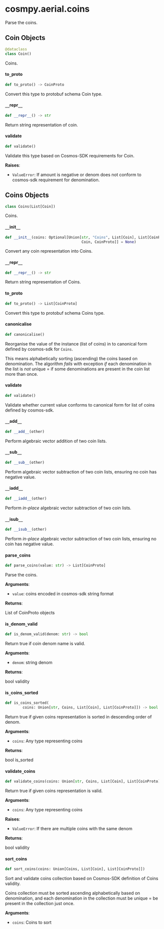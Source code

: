 <a id="cosmpy.aerial.coins"></a>

# cosmpy.aerial.coins

Parse the coins.

<a id="cosmpy.aerial.coins.Coin"></a>

## Coin Objects

```python
@dataclass
class Coin()
```

Coins.

<a id="cosmpy.aerial.coins.Coin.to_proto"></a>

#### to`_`proto

```python
def to_proto() -> CoinProto
```

Convert this type to protobuf schema Coin type.

<a id="cosmpy.aerial.coins.Coin.__repr__"></a>

#### `__`repr`__`

```python
def __repr__() -> str
```

Return string representation of coin.

<a id="cosmpy.aerial.coins.Coin.validate"></a>

#### validate

```python
def validate()
```

Validate this type based on Cosmos-SDK requirements for Coin.

**Raises**:

- `ValueError`: If amount is negative or denom does not conform to cosmos-sdk requirement for denomination.

<a id="cosmpy.aerial.coins.Coins"></a>

## Coins Objects

```python
class Coins(List[Coin])
```

Coins.

<a id="cosmpy.aerial.coins.Coins.__init__"></a>

#### `__`init`__`

```python
def __init__(coins: Optional[Union[str, "Coins", List[Coin], List[CoinProto],
                                   Coin, CoinProto]] = None)
```

Convert any coin representation into Coins.

<a id="cosmpy.aerial.coins.Coins.__repr__"></a>

#### `__`repr`__`

```python
def __repr__() -> str
```

Return string representation of Coins.

<a id="cosmpy.aerial.coins.Coins.to_proto"></a>

#### to`_`proto

```python
def to_proto() -> List[CoinProto]
```

Convert this type to protobuf schema Coins type.

<a id="cosmpy.aerial.coins.Coins.canonicalise"></a>

#### canonicalise

```python
def canonicalise()
```

Reorganise the value of the instance (list of coins) in to canonical form defined by cosmos-sdk for `Coins`.

This means alphabetically sorting (ascending) the coins based on denomination.
The algorithm *fails* with exception *if* each denomination in the list is *not* unique = if some denominations
are present in the coin list more than once.

<a id="cosmpy.aerial.coins.Coins.validate"></a>

#### validate

```python
def validate()
```

Validate whether current value conforms to canonical form for list of coins defined by cosmos-sdk.

<a id="cosmpy.aerial.coins.Coins.__add__"></a>

#### `__`add`__`

```python
def __add__(other)
```

Perform algebraic vector addition of two coin lists.

<a id="cosmpy.aerial.coins.Coins.__sub__"></a>

#### `__`sub`__`

```python
def __sub__(other)
```

Perform algebraic vector subtraction of two coin lists, ensuring no coin has negative value.

<a id="cosmpy.aerial.coins.Coins.__iadd__"></a>

#### `__`iadd`__`

```python
def __iadd__(other)
```

Perform *in-place* algebraic vector subtraction of two coin lists.

<a id="cosmpy.aerial.coins.Coins.__isub__"></a>

#### `__`isub`__`

```python
def __isub__(other)
```

Perform *in-place* algebraic vector subtraction of two coin lists, ensuring no coin has negative value.

<a id="cosmpy.aerial.coins.parse_coins"></a>

#### parse`_`coins

```python
def parse_coins(value: str) -> List[CoinProto]
```

Parse the coins.

**Arguments**:

- `value`: coins encoded in cosmos-sdk string format

**Returns**:

List of CoinProto objects

<a id="cosmpy.aerial.coins.is_denom_valid"></a>

#### is`_`denom`_`valid

```python
def is_denom_valid(denom: str) -> bool
```

Return true if coin denom name is valid.

**Arguments**:

- `denom`: string denom

**Returns**:

bool validity

<a id="cosmpy.aerial.coins.is_coins_sorted"></a>

#### is`_`coins`_`sorted

```python
def is_coins_sorted(
        coins: Union[str, Coins, List[Coin], List[CoinProto]]) -> bool
```

Return true if given coins representation is sorted in descending order of denom.

**Arguments**:

- `coins`: Any type representing coins

**Returns**:

bool is_sorted

<a id="cosmpy.aerial.coins.validate_coins"></a>

#### validate`_`coins

```python
def validate_coins(coins: Union[str, Coins, List[Coin], List[CoinProto]])
```

Return true if given coins representation is valid.

**Arguments**:

- `coins`: Any type representing coins

**Raises**:

- `ValueError`: If there are multiple coins with the same denom

**Returns**:

bool validity

<a id="cosmpy.aerial.coins.sort_coins"></a>

#### sort`_`coins

```python
def sort_coins(coins: Union[Coins, List[Coin], List[CoinProto]])
```

Sort and validate coins collection based on Cosmos-SDK definition of Coins validity.

Coins collection must be sorted ascending alphabetically based on denomination, and each denomination
in the collection must be unique = be present in the collection just once.

**Arguments**:

- `coins`: Coins to sort


